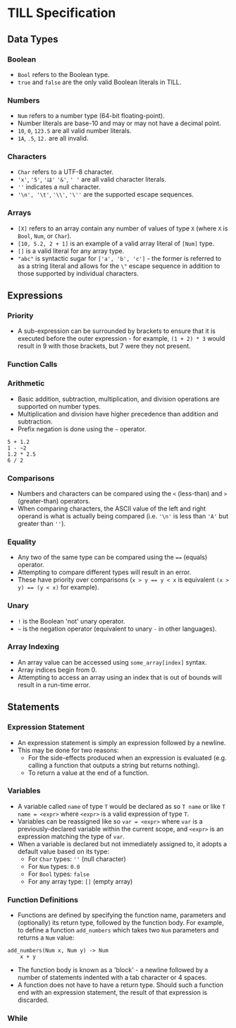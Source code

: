 # TILL Specification

## Data Types

### Boolean

* `Bool` refers to the Boolean type.
* `true` and `false` are the only valid Boolean literals in TILL.

### Numbers

* `Num` refers to a number type (64-bit floating-point).
* Number literals are base-10 and may or may not have a decimal point.
* `10`, `0`, `123.5` are all valid number literals.
* `1A`, `.5`, `12.` are all invalid.

### Characters

* `Char` refers to a UTF-8 character.
* `'x'`, `'5'`, `'は'` `'&'`, `' '` are all valid character literals.
* `''` indicates a null character.
* `'\n', '\t'`, `'\\'`, `'\''` are the supported escape sequences.

### Arrays

* `[X]` refers to an array contain any number of values of type `X` (where `X` is `Bool`, `Num`, or `Char`).
* `[10, 5.2, 2 + 1]` is an example of a valid array literal of `[Num]` type.
* `[]` is a valid literal for any array type.
* `"abc"` is syntactic sugar for `['a', 'b', 'c']` - the former is referred to as a string literal and allows for the `\"` escape sequence in addition to those supported by individual characters.

## Expressions

### Priority

* A sub-expression can be surrounded by brackets to ensure that it is executed before the outer expression - for example, `(1 + 2) * 3` would result in 9 with those brackets, but 7 were they not present.

### Function Calls

### Arithmetic

* Basic addition, subtraction, multiplication, and division operations are supported on number types.
* Multiplication and division have higher precedence than addition and subtraction.
* Prefix negation is done using the `~` operator.

```
5 + 1.2
1 - ~2
1.2 * 2.5
6 / 2
```

### Comparisons

* Numbers and characters can be compared using the `<` (less-than) and `>` (greater-than) operators.
* When comparing characters, the ASCII value of the left and right operand is what is actually being compared (i.e. `'\n'` is less than `'A'` but greater than `''`).

### Equality

* Any two of the same type can be compared using the `==` (equals) operator.
* Attempting to compare different types will result in an error.
* These have priority over comparisons (`x > y == y < x` is equivalent `(x > y) == (y < x)` for example).

### Unary

* `!` is the Boolean 'not' unary operator.
* `~` is the negation operator (equivalent to unary `-` in other languages).

### Array Indexing

* An array value can be accessed using `some_array[index]` syntax.
* Array indices begin from 0.
* Attempting to access an array using an index that is out of bounds will result in a run-time error.

## Statements

### Expression Statement

* An expression statement is simply an expression followed by a newline.
* This may be done for two reasons: 
  * For the side-effects produced when an expression is evaluated (e.g. calling a function that outputs a string but returns nothing).
  * To return a value at the end of a function.

### Variables

* A variable called `name` of type `T` would be declared as so `T name` or like `T name = <expr>` where `<expr>` is a valid expression of type `T`.
* Variables can be reassigned like so `var = <expr>` where `var` is a previously-declared variable within the current scope, and `<expr>` is an expression matching the type of `var`.
* When a variable is declared but not immediately assigned to, it adopts a default value based on its type:
  * For `Char` types: `''` (null character)
  * For `Num` types: `0.0`
  * For `Bool` types: `false`
  * For any array type: `[]` (empty array)

### Function Definitions

* Functions are defined by specifying the function name, parameters and (optionally) its return type, followed by the function body. For example, to define a function `add_numbers` which takes two `Num` parameters and returns a `Num` value:

```
add_numbers(Num x, Num y) -> Num
	x + y
```

* The function body is known as a 'block' - a newline followed by a number of statements indented with a tab character or 4 spaces.
* A function does not have to have a return type. Should such a function end with an expression statement, the result of that expression is discarded.

### While